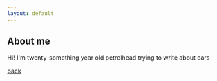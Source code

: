 ```yaml
---
layout: default
---
```


## About me

Hi! I'm twenty-something year old petrolhead trying to write about cars

[back](./)
